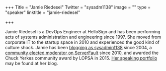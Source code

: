 +++
Title = "Jamie Riedesel"
Twitter = "sysadm1138"
image = ""
type = "speaker"
linktitle = "jamie-riedesel"

+++

Jamie Riedesel is a DevOps Engineer at HelloSign and has been performing acts of systems administration and engineering since 1997. She moved from corporate IT to the startup space in 2010 and experienced the good kind of culture shock. Jamie has been [blogging as sysadmin1138](http://sysadmin1138.net/) since 2004,  a [community elected moderator on ServerFault](http://serverfault.com/users/3038/sysadmin1138) since 2010, and awarded the Chuck Yerkes community award by LOPSA in 2015. [Her speaking portfolio](http://sysadmin1138.net/mt/blog/speaking-resume.shtml) may be found at her blog.
